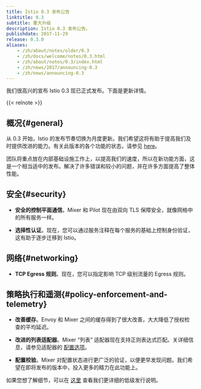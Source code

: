 ```yaml
---
title: Istio 0.3 发布公告
linktitle: 0.3
subtitle: 重大升级
description: Istio 0.3 发布公告。
publishdate: 2017-11-29
release: 0.3.0
aliases:
    - /zh/about/notes/older/0.3
    - /zh/docs/welcome/notes/0.3.html
    - /zh/about/notes/0.3/index.html
    - /zh/news/2017/announcing-0.3
    - /zh/news/announcing-0.3
---
```


我们很高兴的宣布 Istio 0.3 现已正式发布。下面是更新详情。

{{< relnote >}}

## 概况{#general}

从 0.3 开始，Istio 的发布节奏切换为月度更新。我们希望这将有助于提高我们及时提供改进的能力。有关此版本的各个功能的状态，请参见 [here](/zh/about/feature-stages/)。

团队将重点放在内部基础设施工作上，以提高我们的速度，所以在新功能方面，这是一个相当适中的发布。解决了许多错误和较小的问题，并在许多方面提高了整体性能。

## 安全{#security}

- **安全的控制平面通信**。Mixer 和 Pilot 现在由双向 TLS 保障安全，就像网格中的所有服务一样。

- **选择性认证**。现在，您可以通过服务注释在每个服务的基础上控制身份验证，这有助于逐步迁移到 Istio。


## 网络{#networking}

- **TCP Egress 规则**。现在，您可以指定影响 TCP 级别流量的 Egress 规则。


## 策略执行和遥测{#policy-enforcement-and-telemetry}

- **改善缓存**。Envoy 和 Mixer 之间的缓存得到了很大改善，大大降低了授权检查的平均延迟。

- **改进的列表适配器**。Mixer “列表” 适配器现在支持正则表达式匹配。关详细信息，请参见适配器的 [配置选项](/zh/docs/reference/config/policy-and-telemetry/adapters/list/)。

- **配置校验**。Mixer 对配置状态进行更广泛的验证，以便更早发现问题。我们希望在即将发布的版本中，投入更多的精力在此功能上。

如果您想了解细节，可以在 [这里](https://github.com/istio/istio/wiki/v0.3.0) 查看我们更详细的低级发行说明。

